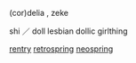 (cor)delia , zeke

shi ／ doll lesbian dollic girlthing
  
[rentry](https://rentry.co/verIust) [retrospring](https://retrospring.net/@catalan) [neospring](https://neospring.org/@catalan)
